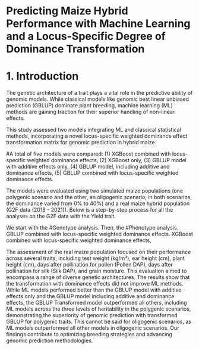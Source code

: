 # Predicting Maize Hybrid Performance with Machine Learning and a Locus-Specific Degree of Dominance Transformation

# 1. Introduction

The genetic architecture of a trait plays a vital role in the predictive ability of genomic models. While classical models like genomic best linear unbiased prediction (GBLUP) dominate plant breeding, machine learning (ML) methods are gaining traction for their superior handling of non-linear effects.

This study assessed two models integrating ML and classical statistical methods, incorporating a novel locus-specific weighted dominance effect transformation matrix for genomic prediction in hybrid maize.

#A total of five models were compared: 
(1) XGBoost combined with locus-specific weighted dominance effects, 
(2) XGBoost only, 
(3) GBLUP model with additive effects only, 
(4) GBLUP model, including additive and dominance effects, 
(5) GBLUP combined with locus-specific weighted dominance effects.

The models were evaluated using two simulated maize populations (one polygenic scenario and the other, an oligogenic scenario; in both scenarios, the dominance varied from 0% to 40%) and a real maize hybrid population (G2F data (2018 - 2021)). Below is a step-by-step process for all the analyses on the G2F data with the Yield trait.

We start with the #Genotype analysis.
Then, the #Phenotype analysis.
GBLUP combined with locus-specific weighted dominance effects.
XGBoost combined with locus-specific weighted dominance effects,

The assessment of the real maize population focused on their performance across several traits, including test weight (kg/m³), ear height (cm), plant height (cm), days after pollination for pollen (Pollen DAP), days after pollination for silk (Silk DAP), and grain moisture. This evaluation aimed to encompass a range of diverse genetic architectures. The results show that the transformation with dominance effects did not improve ML methods. While ML models performed better than the GBLUP model with additive effects only and the GBLUP model including additive and dominance effects, the GBLUP Transformed model outperformed all others, including ML models across the three levels of heritability in the polygenic scenarios, demonstrating the superiority of genomic prediction with transformed GBLUP for polygenic traits. This cannot be said for oligogenic scenarios, as ML models outperformed all other models in oligogenic scenarios. Our findings contribute to optimizing breeding strategies and advancing genomic prediction methodologies.



